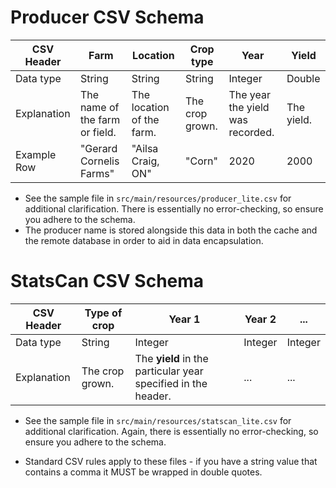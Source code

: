 # Producer CSV Schema
| CSV Header| Farm |Location | Crop type | Year | Yield | 
| ---      | ---- | ------  | --------- | ---- | ----- |
| Data type | String | String | String | Integer | Double |
| Explanation | The name of the farm or field. | The location of the farm. | The crop grown. | The year the yield was recorded. | The yield. |
| Example Row | "Gerard Cornelis Farms" | "Ailsa Craig, ON" | "Corn" | 2020 | 2000 |
- See the sample file in `src/main/resources/producer_lite.csv` for additional clarification. There is essentially no error-checking, so ensure you adhere to the schema.
- The producer name is stored alongside this data in both the cache and the remote database in order to aid in data encapsulation.

# StatsCan CSV Schema
| CSV Header| Type of crop | Year 1 | Year 2 | ... |
| --- | --- | --- | --- | --- |
| Data type | String | Integer | Integer | Integer |
| Explanation | The crop grown. | The **yield** in the particular year specified in the header. |... | ...
- See the sample file in `src/main/resources/statscan_lite.csv` for additional clarification. Again, there is essentially no error-checking, so ensure you adhere to the schema.

- Standard CSV rules apply to these files - if you have a string value that contains a comma it MUST be wrapped in double quotes.